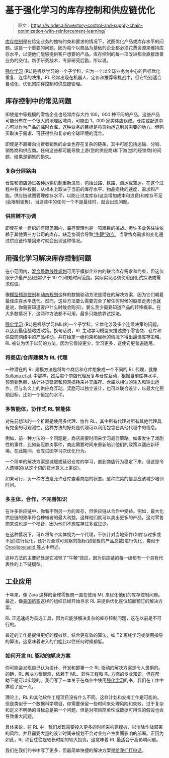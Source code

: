 # 基于强化学习的库存控制和供应链优化

> 原文：<https://winder.ai/inventory-control-and-supply-chain-optimization-with-reinforcement-learning/>

[库存控制](https://en.wikipedia.org/wiki/Inventory_control)是在给定业务的独特约束和要求的情况下，试图优化产品或库存水平的问题。这是一个重要的问题，因为每个以商品为基础的企业都必须花费资源来维持库存水平，以便他们能够提供客户想要的产品。库存控制的每一项改进都会直接改善业务的交付。新手研究战术，专家研究后勤，所以说。

[强化学习](https://winder.ai/services/#reinforcement-learning) (RL)是机器学习的一个子学科，它为一个以全球业务为中心的目标优化重复、连续的决策。RL 经常出现在机器人、定价和推荐等挑战中，但它特别适合自动化、优化的库存控制和供应链管理。

## 库存控制中的常见问题

即使是中等规模的零售企业也经常库存大约 100，000 种不同的产品，这些产品可能分布在一个很大的地理区域内，可能由 1，000 家实体店组成。仓库或配送中心可以作为产品的临时仓库。这种业务的目标是将货物运送到最需要的地方。但购买取决于需求、可获得性和复杂的全球环境的混合。

即使是不直接向消费者销售的企业也存在复杂的链条，其中可能包括运输、分销、销售商和供应商。任何这些都可能导致上游(您的供应商)和下游(您的经销商)的问题，结果是销售的损失。

### 复杂分层路由

仓库和商店通过各种运输机制重新进货，包括公路、铁路、海运或空运。在这个过程中有多种权衡，从根本上取决于当前的库存水平、物品损耗的速度、需求和产能。供应链试图管理库存水平，以防止过度库存(这会增加成本和浪费)和库存不足(会限制销售)。当这些中的任何一个不是最佳时，就会出现问题。

### 供应链不协调

即使在单一组织的有限范围内，库存管理也是一项艰巨的挑战。但许多业务往往依赖于其他第三方公司的库存。缺乏协调会导致[“牛鞭”效应](https://www.cips.org/knowledge/procurement-topics-and-skills/operations-management/bullwhip-effect-in-supply-chain/)，当零售商需求的变化通过供应链传播回来时就会出现这种情况。

## 用强化学习解决库存控制问题

在小范围内，[混合整数线性规划](https://en.wikipedia.org/wiki/Integer_programming)可用于模拟企业内的联合库存需求和约束，但这仅限于少量产品(通常少于 10 个)和短时间范围。实际实现必须使用退化试探法或需求假设。

像[模型预测控制](https://en.wikipedia.org/wiki/Model_predictive_control)和[动态规划](https://en.wikipedia.org/wiki/Dynamic_programming)这样的数据驱动方法是潜在的解决方案，因为它们朝着最佳库存水平迭代。然而，这些方法要么需要完全了解任何时候的股票走势(也就是说，你需要知道客户什么时候会购买)，要么至少需要知道产品的转移概率。在大多数情况下，这两种方法都不可用，最多只能依靠试探法。

[强化学习](https://rl-book.com) (RL)是机器学习(ML)的一个子学科，它优化涉及多个连续决策的问题，以达到最佳战略或政策。换句话说，RL 主动学习模型来描述整个零售商、仓库和供应商网络中的产品移动，并在给定一组约束和目标的情况下得出最佳库存策略。RL 被认为优于以前的方法，因为它假设更少，学习更多，这使它更普遍适用。

### 将商店/仓库建模为 RL 代理

一种潜在的 RL 建模方法是将每个商店和仓库想象成一个不同的 RL 代理，就像 [Sultana et al.](https://arxiv.org/abs/2006.04037) 中那样，然后每个商店代理反复与仓库互动，根据当前库存水平、预测销售额、估计补货延迟和预测损耗来补充库存。仓库以相似的输入和输出运作，但与名义上的供应商互动。奖励可以独立设计，也可以联合设计，以最大化预期目标，比如一个恒定的水平。

 

### 多智能体，协作式 RL 智能体

对先前想法的一个扩展是使用多代理、协作 RL，其中所有代理对所有其他代理具有完全的可观测性。这种方法的好处是代理可以利用包含在其他代理中的信息。

例如，前一种方法的一个问题是，商店需要时间来学习最佳策略。如果发生了戏剧性的事件，比如新冠肺炎事件，商店需要时间来重新培训他们的政策以适应新环境。在此期间，仓库试图学习次优化行为。

一个简单的解决方案是减缓或延迟仓库的学习，直到商店行为稳定下来。但这是令人遗憾的(从这个词的技术意义上来说)。

如果可行，另一种方法是允许仓库查看商店的状态。这种完美的信息应该减少培训时间。

### 多主体，合作，不完善知识

在许多供应链中，你看不到另一方的库存，但供应链从合作中受益。例如，最大化供应链的效率符合种植者的最大利益，这样他们就可以卖出更多的产品。这对零售商来说也是一个福音，因为他们不想库存过多或过少。

在这种情况下，可以将每个实体视为一个代理，不仅针对当地条件(如库存过多或不足)进行优化，还针对全球可观察的指标(如销售的产品总数)进行优化，类似于 [Oroojlooyjadid 等人](https://arxiv.org/abs/1708.05924)中所述。

这种方法的主要好处是它减轻了“牛鞭”效应，因为供应链的每一级都有一个具有代表性的上下链模型。

 

## 工业应用

十年来，像 Zara 这样的全球零售商一直在使用 ML 来优化他们的库存控制问题。最近，像[美国航空](https://arxiv.org/abs/1902.06824)这样的组织已经开始寻求 RL 来提供优化座位超额预订的解决方案。

RL 正迅速成为首选工具，因为它能够解决复杂的库存控制问题，这在以前是不可行的。

最近的工作是提供更好的模拟器，结合更有效的算法，如 T2 离线学习或使用指导的算法，这意味着进入的门槛比以往任何时候都低。

### 如何开发 RL 驱动的解决方案

你可能会发现自己认为设计、开发和部署一个 RL 驱动的解决方案是令人畏惧的。的确，RL 解决方案很难，依赖于 ML、软件工程和 RL 方面的专业知识，但在帮助下是可以实现的。我们写了一本关于在商业中使用[强化学习](https://rl-book.com)的书，我们在工作中体验了这一点。

理论上，RL 和其他软件工程项目没有什么不同。这样计划和安排工作是可能的。但是类似于一个数据科学项目，你需要保留一些时间来处理风险和失败。过于复杂和定义不明确的目标总是第一个问题，但是对项目简单性或数据可用性的假设也会导致重大问题。

具体来说，在 RL 中，我们发现需要投入更多的时间来构建模拟，以消除作战部署的风险。并且需要大量的设计时间来规划不会对业务产生负面影响的部署。正因为如此，RL 项目往往是较长时期的较大投资。这意味着 RL 最适合于高影响问题。

我们在我们的书中写了更多，但最简单快捷的解决方案是[给我们打电话](https://winder.ai/about/contact/)。